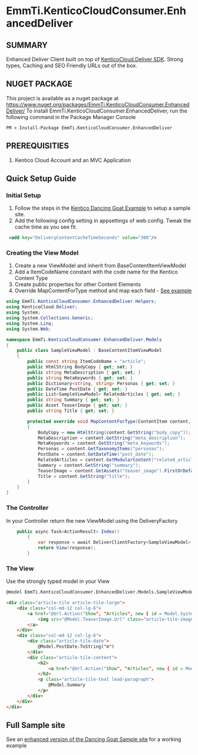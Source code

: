 # EmmTi.KenticoCloudConsumer.EnhancedDeliver

## SUMMARY
Enhanced Deliver Client built on top of [KenticoCloud.Deliver SDK](https://github.com/Kentico/Deliver-.NET-SDK). Strong types, Caching and SEO Friendly URLs out of the box.

## NUGET PACKAGE
This project is available as a nuget package at https://www.nuget.org/packages/EmmTi.KenticoCloudConsumer.EnhancedDeliver/
To install EmmTi.KenticoCloudConsumer.EnhancedDeliver, run the following command in the Package Manager Console
```commandline
PM > Install-Package EmmTi.KenticoCloudConsumer.EnhancedDeliver
```

## PREREQUISITIES
1. Kentico Cloud Account and an MVC Application

## Quick Setup Guide
### Initial Setup
1. Follow the steps in the [Kentico Dancing Goat Example](https://github.com/Kentico/Deliver-Dancing-Goat-.NET-MVC/blob/master/README.md) to setup a sample site.
2. Add the following config setting in appsettings of web.config. Tweak the cache time as you see fit.
```XML
 <add key="DeliveryContentCacheTimeSeconds" value="300"/> 
```
### Creating the View Model
1. Create a new ViewModel and inherit from BaseContentItemViewModel
2. Add a ItemCodeName constant with the code name for the Kentico Content Type
3. Create public properties for other Content Elements
4. Override MapContentForType method and map each field - [See example]( https://github.com/emmanueltissera/EmmTi.KenticoCloudConsumer.EnhancedDeliver/blob/master/EmmTi.KenticoCloudConsumer.EnhancedDeliver/Models/SampleViewModel.cs)
```C#
using EmmTi.KenticoCloudConsumer.EnhancedDeliver.Helpers;
using KenticoCloud.Deliver;
using System;
using System.Collections.Generic;
using System.Linq;
using System.Web;

namespace EmmTi.KenticoCloudConsumer.EnhancedDeliver.Models
{
    public class SampleViewModel : BaseContentItemViewModel
    {
        public const string ItemCodeName = "article";
        public HtmlString BodyCopy { get; set; }
        public string MetaDescription { get; set; }
        public string MetaKeywords { get; set; }
        public Dictionary<string, string> Personas { get; set; }
        public DateTime PostDate { get; set; }
        public List<SampleViewModel> RelatedArticles { get; set; }
        public string Summary { get; set; }
        public Asset TeaserImage { get; set; }
        public string Title { get; set; }

        protected override void MapContentForType(ContentItem content, int currentDepth)
        {
            BodyCopy = new HtmlString(content.GetString("body_copy"));
            MetaDescription = content.GetString("meta_description");
            MetaKeywords = content.GetString("meta_keywords");
            Personas = content.GetTaxonomyItems("personas");
            PostDate = content.GetDateTime("post_date");
            RelatedArticles = content.GetModularContent("related_articles").GetListOfModularContent<SampleViewModel>(currentDepth + 1);
            Summary = content.GetString("summary");
            TeaserImage = content.GetAssets("teaser_image").FirstOrDefault();
            Title = content.GetString("title");
        }
    }
}
```
### The Controller
In your Controller return the new ViewModel using the DeliveryFactory
```C#
	public async Task<ActionResult> Index()
        {
            var response = await DeliverClientFactory<SampleViewModel>.GetItemAsync(SampleViewModel.ItemCodeName);
            return View(response);
        }
```
### The View
Use the strongly typed model in your View
```html
@model EmmTi.KenticoCloudConsumer.EnhancedDeliver.Models.SampleViewModel

<div class="article-tile article-tile-large">
    <div class="col-md-12 col-lg-6">
        <a href="@Url.Action("Show", "Articles", new { id = Model.System.Codename })">
            <img src="@Model.TeaserImage.Url" class="article-tile-image" alt="@Model.System.Name" />
        </a>
    </div>
    <div class="col-md-12 col-lg-6">
        <div class="article-tile-date">
            @Model.PostDate.ToString("m")
        </div>
        <div class="article-tile-content">
            <h2>
                <a href="@Url.Action("Show", "Articles", new { id = Model.System.Codename })">@Model.System.Name</a>
            </h2>
            <p class="article-tile-text lead-paragraph">
                @Model.Summary
            </p>
        </div>
    </div>
</div>
```

## Full Sample site
See an [enhanced version of the Dancing Goat Sample site](https://github.com/emmanueltissera/Deliver-Dancing-Goat-Enhanced) for a working example
